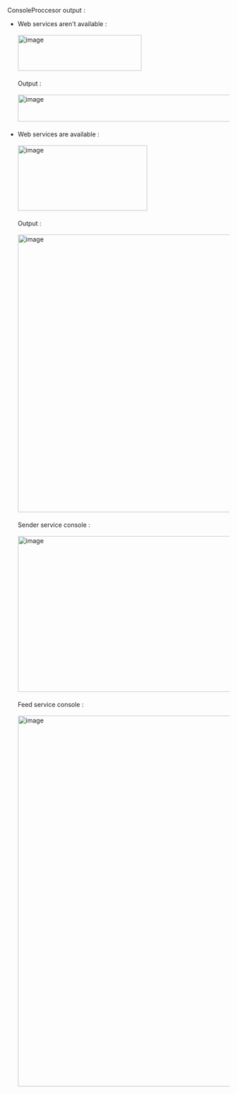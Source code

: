 ConsoleProccesor output : <br>
<ul>
  <li>
    Web services aren't available : <br><br>
    <img width="280" height="81" alt="image" src="https://github.com/user-attachments/assets/44251421-cbb3-4680-847b-aa32e6006638" /> <br><br>
    Output : <br><br>
    <img width="872" height="61" alt="image" src="https://github.com/user-attachments/assets/fd0f08f8-916d-4e57-b75b-3c473a83e819" /> <br><br>
  </li>
  <li>
    Web services are available : <br><br>
    <img width="293" height="148" alt="image" src="https://github.com/user-attachments/assets/f61dc0c3-ec4b-4d92-8351-453648b0aff4" /> <br><br>
    Output : <br><br>
    <img width="965" height="629" alt="image" src="https://github.com/user-attachments/assets/175e4cd8-cecb-4b72-ad24-81bba4acd798" /> <br><br>
    Sender service console : <br><br>
    <img width="1424" height="353" alt="image" src="https://github.com/user-attachments/assets/dc0da27c-c5ec-42ff-bb48-80b0f844f1d5" /><br><br>
    Feed service console : <br><br>
    <img width="1427" height="840" alt="image" src="https://github.com/user-attachments/assets/b2617f0c-367c-4db7-ac1e-877df3b46eab" />
  </li>
</ul>
